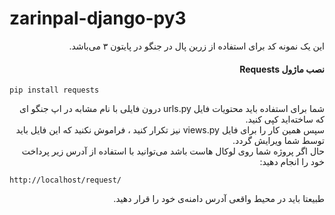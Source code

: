 # zarinpal-django-py3
<div dir="rtl">
    این یک نمونه کد برای استفاده از زرین پال در جنگو در پایتون ۳ می‌باشد.
</div>
<h4 dir="rtl">نصب ماژول Requests</h4>
<pre><code>pip install requests</code></pre>

<div dir="rtl">
    شما برای استفاده باید محتویات فایل urls.py درون فایلی با نام مشابه در اپ جنگو ای که ساخته‌اید کپی کنید.<br />
    سپس همین کار را برای فایل views.py نیز تکرار کنید ، فراموش نکنید که این فایل باید توسط شما ویرایش گردد.<br />
    حال اگر پروژه شما روی لوکال هاست باشد می‌توانید با استفاده از آدرس زیر پرداخت خود را انجام دهید:
</div>
<pre><code>http://localhost/request/</code></pre>

<div dir="rtl">
    طبیعتا باید در محیط واقعی آدرس دامنه‌ی خود را قرار دهید.
</div>